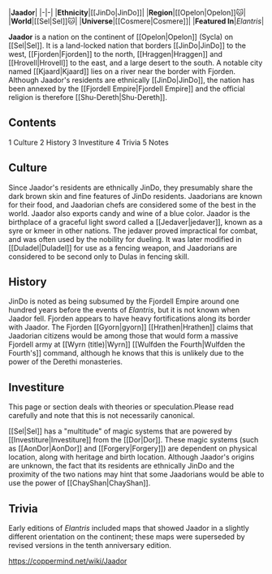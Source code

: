 |**Jaador**|
|-|-|
|**Ethnicity**|[[JinDo\|JinDo]]|
|**Region**|[[Opelon\|Opelon]]🐱︎|
|**World**|[[Sel\|Sel]]🐱︎|
|**Universe**|[[Cosmere\|Cosmere]]|
|**Featured In**|*Elantris*|

**Jaador** is a nation on the continent of [[Opelon\|Opelon]] (Sycla) on [[Sel\|Sel]]. It is a land-locked nation that borders [[JinDo\|JinDo]] to the west, [[Fjorden\|Fjorden]] to the north, [[Hraggen\|Hraggen]] and [[Hrovell\|Hrovell]] to the east, and a large desert to the south. A notable city named [[Kjaard\|Kjaard]] lies on a river near the border with Fjorden. Although Jaador's residents are ethnically [[JinDo\|JinDo]], the nation has been annexed by the [[Fjordell Empire\|Fjordell Empire]] and the official religion is therefore [[Shu-Dereth\|Shu-Dereth]].

## Contents

1 Culture
2 History
3 Investiture
4 Trivia
5 Notes


## Culture
Since Jaador's residents are ethnically JinDo, they presumably share the dark brown skin and fine features of JinDo residents. Jaadorians are known for their food, and Jaadorian chefs are considered some of the best in the world. Jaador also exports candy and wine of a blue color.
Jaador is the birthplace of a graceful light sword called a [[Jedaver\|jedaver]], known as a syre or kmeer in other nations. The jedaver proved impractical for combat, and was often used by the nobility for dueling. It was later modified in [[Duladel\|Duladel]] for use as a fencing weapon, and Jaadorians are considered to be second only to Dulas in fencing skill.

## History
JinDo is noted as being subsumed by the Fjordell Empire around one hundred years before the events of *Elantris*, but it is not known when Jaador fell. Fjorden appears to have heavy fortifications along its border with Jaador. The Fjorden [[Gyorn\|gyorn]] [[Hrathen\|Hrathen]] claims that Jaadorian citizens would be among those that would form a massive Fjordell army at [[Wyrn (title)\|Wyrn]] [[Wulfden the Fourth\|Wulfden the Fourth's]] command, although he knows that this is unlikely due to the power of the Derethi monasteries.

## Investiture
This page or section deals with theories or speculation.Please read carefully and note that this is not necessarily canonical.

[[Sel\|Sel]] has a "multitude" of magic systems that are powered by [[Investiture\|Investiture]] from the [[Dor\|Dor]]. These magic systems (such as [[AonDor\|AonDor]] and [[Forgery\|Forgery]]) are dependent on physical location, along with heritage and birth location. Although Jaador's origins are unknown, the fact that its residents are ethnically JinDo and the proximity of the two nations may hint that some Jaadorians would be able to use the power of [[ChayShan\|ChayShan]].

## Trivia
Early editions of *Elantris* included maps that showed Jaador in a slightly different orientation on the continent; these maps were superseded by revised versions in the tenth anniversary edition.


https://coppermind.net/wiki/Jaador